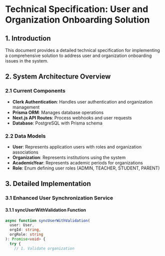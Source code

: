 # Technical Specification: User and Organization Onboarding Solution

## 1. Introduction

This document provides a detailed technical specification for implementing a comprehensive solution to address user and organization onboarding issues in the system.

## 2. System Architecture Overview

### 2.1 Current Components

- **Clerk Authentication**: Handles user authentication and organization management
- **Prisma ORM**: Manages database operations
- **Next.js API Routes**: Process webhooks and user requests
- **Database**: PostgreSQL with Prisma schema

### 2.2 Data Models

- **User**: Represents application users with roles and organization associations
- **Organization**: Represents institutions using the system
- **AcademicYear**: Represents academic periods for organizations
- **Role**: Enum defining user roles (ADMIN, TEACHER, STUDENT, PARENT)

## 3. Detailed Implementation

### 3.1 Enhanced User Synchronization Service

#### 3.1.1 syncUserWithValidation Function

```typescript
async function syncUserWithValidation(
  user: User,
  orgId: string,
  orgRole: string
): Promise<void> {
  try {
    // 1. Validate organization
```
